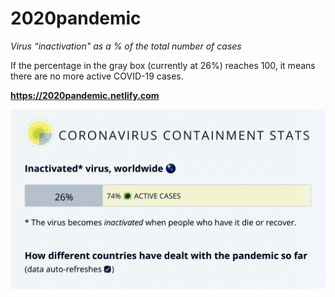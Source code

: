 # 2020pandemic
*Virus “inactivation" as a % of the total number of cases*

If the percentage in the gray box (currently at 26%) reaches 100, it means there are no more active COVID-19 cases.

**https://2020pandemic.netlify.com**

<a href="https://2020pandemic.netlify.com/">
<img src="1A98A2E4-14D2-4714-81C1-B235F1C1728E.jpeg" alt="27 percent inactivated">
</a>

